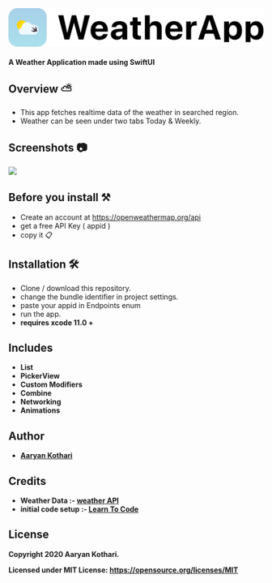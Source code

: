  <p float="left">
 <img src ="Assets/banner.png"  />      
 </p>

#### A Weather Application made using SwiftUI

## Overview ⛅️
- This app fetches realtime data of the weather in searched region.
- Weather can be seen under two tabs Today & Weekly.

## Screenshots 📷
 <p float="left">
 <img src ="assets/screenshots.png"  />      
 </p>
 
 
  ## Before you install ⚒️
 - Create an account at https://openweathermap.org/api
 - get a free API Key ( appid )
 - copy it 📋

 ## Installation 🛠
 - Clone / download this repository.
 - change the bundle identifier in project settings.
 - paste your appid in Endpoints enum
 - run the app.
 - <b> requires xcode 11.0 + <b>

 
## Includes
- List
- PickerView
- Custom Modifiers
- Combine
- Networking
- Animations

 
## Author
* [Aaryan Kothari](https://github.com/aaryankotharii)

## Credits
- Weather Data :-  [weather API](https://openweathermap.org/api)
- initial code setup :-   [Learn To Code](https://www.youtube.com/watch?v=huYEpU_2Hvs&list=PLTjSe-NHuk7awMpRL4jCm7x3FWxOYajoi)

## License

 Copyright 2020 Aaryan Kothari.

 Licensed under MIT License: https://opensource.org/licenses/MIT
